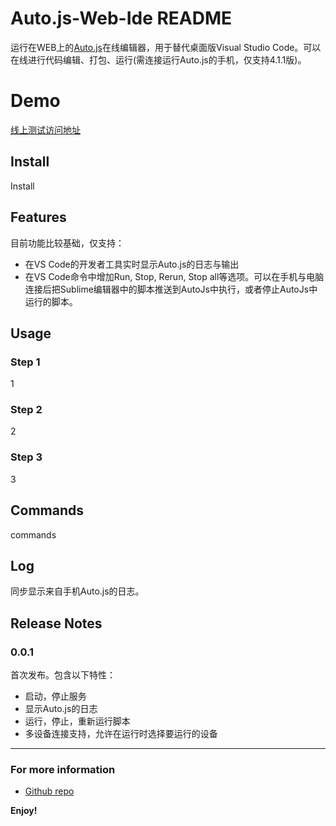# Auto.js-Web-Ide README

运行在WEB上的[Auto.js](https://github.com/hyb1996/Auto.js)在线编辑器，用于替代桌面版Visual Studio Code。可以在线进行代码编辑、打包、运行(需连接运行Auto.js的手机，仅支持4.1.1版)。

# Demo
[线上测试访问地址](http://autojs.xyz)

## Install

Install 

## Features

目前功能比较基础，仅支持：

* 在VS Code的开发者工具实时显示Auto.js的日志与输出
* 在VS Code命令中增加Run, Stop, Rerun, Stop all等选项。可以在手机与电脑连接后把Sublime编辑器中的脚本推送到AutoJs中执行，或者停止AutoJs中运行的脚本。

## Usage

### Step 1
1

### Step 2
2

### Step 3
3

## Commands

commands

## Log

同步显示来自手机Auto.js的日志。

## Release Notes

### 0.0.1

首次发布。包含以下特性：
* 启动，停止服务
* 显示Auto.js的日志
* 运行，停止，重新运行脚本
* 多设备连接支持，允许在运行时选择要运行的设备

-----------------------------------------------------------------------------------------------------------

### For more information

* [Github repo](https://github.com/hnauto/Autojs-web-ide)

**Enjoy!**